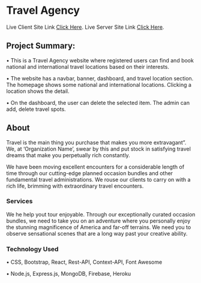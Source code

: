 # Travel Agency

Live Client Site Link [Click Here](https://blue-travel-agency.web.app/).
Live Server Site Link [Click Here](https://aqueous-eyrie-03916.herokuapp.com).

## Project Summary:

• This is a Travel Agency website where registered users can find and book national and
international travel locations based on their interests.

• The website has a navbar, banner, dashboard, and travel location section. The homepage
shows some national and international locations. Clicking a location shows the detail.

• On the dashboard, the user can delete the selected item. The admin can add, delete travel
spots.

## About

Travel is the main thing you purchase that makes you more extravagant”. We, at ‘Organization Name’, swear by this and put stock in satisfying travel dreams that make you perpetually rich constantly.

We have been moving excellent encounters for a considerable length of time through our cutting-edge planned occasion bundles and other fundamental travel administrations. We rouse our clients to carry on with a rich life, brimming with extraordinary travel encounters.

### Services

We he help yout tour enjoyable. Through our exceptionally curated occasion bundles, we need to take you on an adventure where you personally enjoy the stunning magnificence of America and far-off terrains. We need you to observe sensational scenes that are a long way past your creative ability.

### Technology Used

• CSS, Bootstrap, React, Rest-API, Context-API, Font Awesome

• Node.js, Express.js, MongoDB, Firebase, Heroku